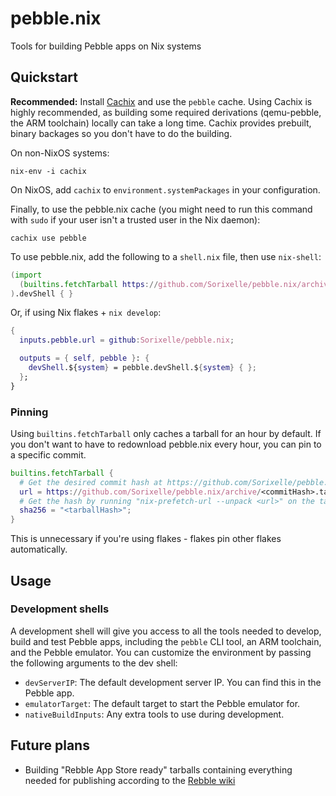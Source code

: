 # pebble.nix

Tools for building Pebble apps on Nix systems

## Quickstart

**Recommended:** Install [Cachix](https://cachix.org/) and use the `pebble`
cache. Using Cachix is highly recommended, as building some required derivations
(qemu-pebble, the ARM toolchain) locally can take a long time. Cachix provides
prebuilt, binary backages so you don't have to do the building.

On non-NixOS systems:
```shell
nix-env -i cachix
```

On NixOS, add `cachix` to `environment.systemPackages` in your configuration.

Finally, to use the pebble.nix cache (you might need to run this command with
`sudo` if your user isn't a trusted user in the Nix daemon):
```shell
cachix use pebble
```

To use pebble.nix, add the following to a `shell.nix` file, then use `nix-shell`:

```nix
(import
  (builtins.fetchTarball https://github.com/Sorixelle/pebble.nix/archive/master.tar.gz)
).devShell { }
```

Or, if using Nix flakes + `nix develop`:

```nix
{
  inputs.pebble.url = github:Sorixelle/pebble.nix;

  outputs = { self, pebble }: {
    devShell.${system} = pebble.devShell.${system} { };
  };
}
```

### Pinning

Using `builtins.fetchTarball` only caches a tarball for an hour by default. If
you don't want to have to redownload pebble.nix every hour, you can pin to a
specific commit.

```nix
builtins.fetchTarball {
  # Get the desired commit hash at https://github.com/Sorixelle/pebble.nix/commits
  url = https://github.com/Sorixelle/pebble.nix/archive/<commitHash>.tar.gz;
  # Get the hash by running "nix-prefetch-url --unpack <url>" on the tarball url
  sha256 = "<tarballHash>";
}
```

This is unnecessary if you're using flakes - flakes pin other flakes
automatically.

## Usage

### Development shells

A development shell will give you access to all the tools needed to develop,
build and test Pebble apps, including the `pebble` CLI tool, an ARM toolchain,
and the Pebble emulator. You can customize the environment by passing the
following arguments to the dev shell:

- `devServerIP`: The default development server IP. You can find this in the
  Pebble app.
- `emulatorTarget`: The default target to start the Pebble emulator for.
- `nativeBuildInputs`: Any extra tools to use during development.

## Future plans

- Building "Rebble App Store ready" tarballs containing everything needed for
  publishing according to the [Rebble wiki](https://github.com/pebble-dev/wiki/wiki/Preparing-a-new-app-for-the-Rebble-App-Store)
